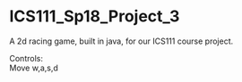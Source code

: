 # ICS111_Sp18_Project_3

<p>A 2d racing game, built in java, for our ICS111 course project.</p>
<p>Controls:</br>Move w,a,s,d</p>
